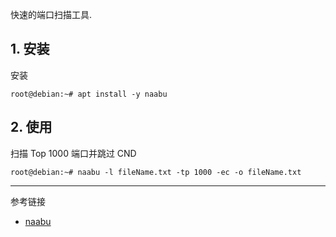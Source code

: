快速的端口扫描工具.

## 1. 安装

安装

```shell
root@debian:~# apt install -y naabu
```

## 2. 使用

扫描 Top 1000 端口并跳过 CND

```shell
root@debian:~# naabu -l fileName.txt -tp 1000 -ec -o fileName.txt
```

---

参考链接

- [naabu](https://www.kali.org/tools/naabu/)
